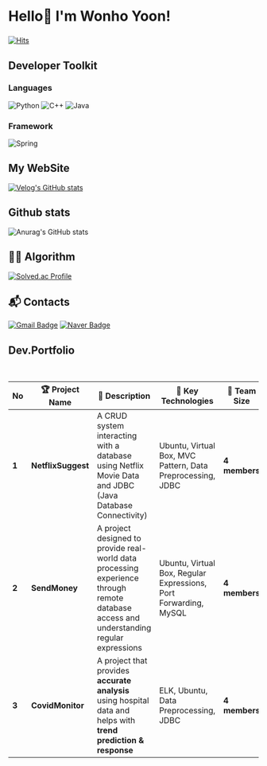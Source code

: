 # Hello👋  I'm Wonho Yoon!
###
[![Hits](https://hits.seeyoufarm.com/api/count/incr/badge.svg?url=https%3A%2F%2Fgithub.com%2FUnoYoon&count_bg=%23D1D1D1&title_bg=%238A8A8A&icon=&icon_color=%234B4B4B&title=Visitors&edge_flat=true)](https://hits.seeyoufarm.com)

## Developer Toolkit

### Languages
![Python](https://img.shields.io/badge/Python-3776AB?style=flat-square&logo=Python&logoColor=white)
![C++](https://img.shields.io/badge/C++-00599C?style=flat-square&logo=cplusplus&logoColor=white)
![Java](https://img.shields.io/badge/Java-007396?style=flat-square&logo=java&logoColor=white)

### Framework
![Spring](https://img.shields.io/badge/Spring-6DB33F?style=flat-square&logo=Spring&logoColor=white)

## My WebSite
[![Velog's GitHub stats](https://velog-readme-stats.vercel.app/api/badge?name=unoyoon_12)](https://velog.io/@unoyoon_12/posts) 

## Github stats
![Anurag's GitHub stats](https://github-readme-stats.vercel.app/api?username=UnoYoon&show_icons=true&theme=graywhite)

## 🧑‍💻 Algorithm
[![Solved.ac Profile](http://mazassumnida.wtf/api/v2/generate_badge?boj=dnjsgh1204)](https://solved.ac/dnjsgh1204/)

## :mailbox_with_mail: Contacts
[![Gmail Badge](https://img.shields.io/badge/Gmail-d14836?style=flat-square&logo=Gmail&logoColor=white&link=mailto:infrontof111@gmail.com)](mailto:infrontof111@gmail.com)
[![Naver Badge](https://img.shields.io/badge/Naver-03C75A?style=flat-square&logo=Naver&logoColor=white&link=mailto:infrontof111@naver.com)](mailto:infrontof111@naver.com)


## Dev.Portfolio
<br>

| No | 🏆 Project Name | 📌 Description | 🔧 Key Technologies | 👥 Team Size | 🔗 Link | 📅 Date |
|----|---------------|---------------|-------------------|-----------|------|------|
| **1**  | **NetflixSuggest** | A CRUD system interacting with a database using Netflix Movie Data and JDBC (Java Database Connectivity) |  Ubuntu, Virtual Box, MVC Pattern, Data Preprocessing, JDBC | **4 members** | 🔗 [GitHub Link](https://github.com/UnoYoon/NS_BE-1.git) | 📅 **2025.01.13** |
| **2**  | **SendMoney** | A project designed to provide real-world data processing experience through remote database access and understanding regular expressions | Ubuntu, Virtual Box, Regular Expressions, Port Forwarding, MySQL | **4 members** | 🔗 [GitHub Link](https://github.com/UnoYoon/Send_Money.git) | 📅 **2025.01.17** |
| **3**  | **CovidMonitor** | A project that provides **accurate analysis** using hospital data and helps with **trend prediction & response** | ELK, Ubuntu, Data Preprocessing, JDBC | **4 members** | 🔗 [GitHub Link](https://github.com/UnoYoon/Send_Money.git) | 📅 **2025.01.17** |


<!--/
**UnoYoon/UnoYoon** is a ✨ _special_ ✨ repository because its `README.md` (this file) appears on your GitHub profile.

Here are some ideas to get you started:

- 🔭 I’m currently working on ...
- 🌱 I’m currently learning ...
- 👯 I’m looking to collaborate on ...
- 🤔 I’m looking for help with ...
- 💬 Ask me about ...
- 📫 How to reach me: ...
- 😄 Pronouns: ...
- ⚡ Fun fact: ...
-->

